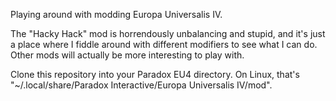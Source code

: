 Playing around with modding Europa Universalis IV.

The "Hacky Hack" mod is horrendously unbalancing and stupid, and it's just a
place where I fiddle around with different modifiers to see what I can do.
Other mods will actually be more interesting to play with.

Clone this repository into your Paradox EU4 directory. On Linux, that's
"~/.local/share/Paradox Interactive/Europa Universalis IV/mod".

